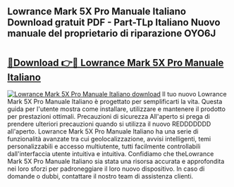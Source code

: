 ## Lowrance Mark 5X Pro Manuale Italiano Download gratuit PDF - Part-TLp Italiano Nuovo manuale del proprietario di riparazione OYO6J

# <h2><a href="http://dfed7s.blite.top/?on=Lowrance+Mark+5X+Pro+Manuale+Italiano">🔗Download 👉🔴 Lowrance Mark 5X Pro Manuale Italiano</a></h2>

[![Lowrance Mark 5X Pro Manuale Italiano download](https://i.imgur.com/lujVjoI.png)](http://dfed7s.blite.top/?on=Lowrance+Mark+5X+Pro+Manuale+Italiano)
Il tuo nuovo Lowrance Mark 5X Pro Manuale Italiano è progettato per semplificarti la vita. Questa guida per l'utente mostra come installare, utilizzare e mantenere il prodotto per prestazioni ottimali. Precauzioni di sicurezza All'aperto si prega di prendere ulteriori precauzioni quando si utilizza il nuovo REDDDDDDD all'aperto. Lowrance Mark 5X Pro Manuale Italiano ha una serie di funzionalità avanzate tra cui geolocalizzazione, avvisi intelligenti, temi personalizzabili e accesso multiutente, tutti facilmente controllabili dall'interfaccia utente intuitiva e intuitiva. Confidiamo che theLowrance Mark 5X Pro Manuale Italiano sia stata una risorsa accurata e approfondita nei loro sforzi per padroneggiare il loro nuovo dispositivo. In caso di domande o dubbi, contattare il nostro team di assistenza clienti.
